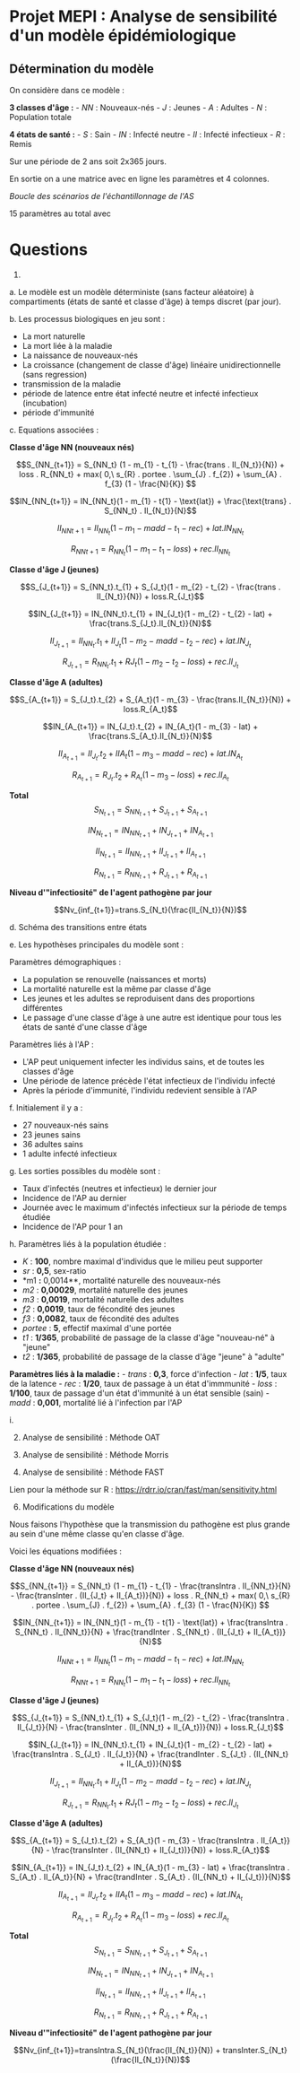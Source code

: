 # Projet MEPI : Analyse de sensibilité d'un modèle épidémiologique

## Détermination du modèle

On considère dans ce modèle :

**3 classes d'âge :** - *NN* : Nouveaux-nés - *J* : Jeunes - *A* : Adultes - *N* : Population totale

**4 états de santé :** - *S* : Sain - *IN* : Infecté neutre - *II* : Infecté infectieux - *R* : Remis

Sur une période de 2 ans soit 2x365 jours.

En sortie on a une matrice avec en ligne les paramètres et 4 colonnes.

*Boucle des scénarios de l'échantillonnage de l'AS*

15 paramètres au total avec

# Questions

1.  

<!-- -->

a.  Le modèle est un modèle déterministe (sans facteur aléatoire) à compartiments (états de santé et classe d'âge) à temps discret (par jour).

b.  Les processus biologiques en jeu sont :

-   La mort naturelle
-   La mort liée à la maladie
-   La naissance de nouveaux-nés
-   La croissance (changement de classe d'âge) linéaire unidirectionnelle (sans regression)
-   transmission de la maladie
-   période de latence entre état infecté neutre et infecté infectieux (incubation)
-   période d'immunité

c.  Equations associées :

**Classe d'âge NN (nouveaux nés)**

$$S_{NN_{t+1}} = S_{NN_t} (1 - m_{1} - t_{1} - \frac{trans . II_{N_t}}{N}) + loss . R_{NN_t} + max( 0,\ s_{R} . portee . \sum_{J} . f_{2}) + \sum_{A} . f_{3} (1 - \frac{N}{K}) $$

$$IN_{NN_{t+1}} = IN_{NN_t}(1 - m_{1} - t{1} - \text{lat}) + \frac{\text{trans} . S_{NN_t} . II_{N_t}}{N}$$

$$II_{NN{t+1}} = II_{NN_t}(1 - m_{1} - madd - t_{1} - rec) + lat . IN_{NN_t}$$

$$R_{NN{t+1}} = R_{NN_t}(1 - m_{1} - t_{1} - loss) + rec . II_{NN_t}$$

**Classe d'âge J (jeunes)**

$$S_{J_{t+1}} = S_{NN_t}.t_{1} + S_{J_t}(1 - m_{2} - t_{2} - \frac{trans . II_{N_t}}{N}) + loss.R_{J_t}$$

$$IN_{J_{t+1}} = IN_{NN_t}.t_{1} + IN_{J_t}(1 - m_{2} - t_{2} - lat) + \frac{trans.S_{J_t}.II_{N_t}}{N}$$

$$II_{J_{t+1}} = II_{NN_t}.t_{1} + II_{J_t}(1 - m_{2} - madd - t_{2} - rec) + lat.IN_{J_t}$$

$$R_{J_{t+1}} = R_{NN_t}.t_{1} + R{J_t}(1 - m_{2} - t_{2} - loss) + rec.II_{J_t}$$

**Classe d'âge A (adultes)**

$$S_{A_{t+1}} = S_{J_t}.t_{2} + S_{A_t}(1 - m_{3} - \frac{trans.II_{N_t}}{N}) + loss.R_{A_t}$$

$$IN_{A_{t+1}} = IN_{J_t}.t_{2} + IN_{A_t}(1 - m_{3} - lat) + \frac{trans.S_{A_t}.II_{N_t}}{N}$$

$$II_{A_{t+1}}= II_{J_t}.t_{2} + II{A_t}(1 - m_{3} - madd - rec) + lat.IN_{A_t}$$

$$R_{A_{t+1}}=R_{J_t}.t_{2}+R_{A_t}(1-m_{3}-loss)+rec.II_{A_t}$$

**Total** $$S_{N_{t+1}}=S_{NN_{t+1}}+S_{J_{t+1}}+S_{A_{t+1}}$$

$$IN_{N_{t+1}}=IN_{NN_{t+1}}+IN_{J_{t+1}}+IN_{A_{t+1}}$$

$$II_{N_{t+1}}=II_{NN_{t+1}}+II_{J_{t+1}}+II_{A_{t+1}}$$

$$R_{N_{t+1}}=R_{NN_{t+1}}+R_{J_{t+1}}+R_{A_{t+1}}$$

**Niveau d'"infectiosité" de l'agent pathogène par jour**

$$Nv_{inf_{t+1}}=trans.S_{N_t}(\frac{II_{N_t}}{N})$$

d.  Schéma des transitions entre états

e.  Les hypothèses principales du modèle sont :

Paramètres démographiques :

-   La population se renouvelle (naissances et morts)
-   La mortalité naturelle est la même par classe d'âge
-   Les jeunes et les adultes se reproduisent dans des proportions différentes
-   Le passage d'une classe d'âge à une autre est identique pour tous les états de santé d'une classe d'âge

Paramètres liés à l'AP :

-   L'AP peut uniquement infecter les individus sains, et de toutes les classes d'âge
-   Une période de latence précède l'état infectieux de l'individu infecté
-   Après la période d'immunité, l'individu redevient sensible à l'AP

f.  Initialement il y a :

-   27 nouveaux-nés sains
-   23 jeunes sains
-   36 adultes sains
-   1 adulte infecté infectieux

g.  Les sorties possibles du modèle sont :

-   Taux d'infectés (neutres et infectieux) le dernier jour
-   Incidence de l'AP au dernier
-   Journée avec le maximum d'infectés infectieux sur la période de temps étudiée
-   Incidence de l'AP pour 1 an

h.  Paramètres liés à la population étudiée :

-   *K* : **100**, nombre maximal d'individus que le milieu peut supporter
-   *sr* : **0,5**, sex-ratio
-   \*m1 **:** 0,0014\*\*, mortalité naturelle des nouveaux-nés
-   *m2* : **0,00029**, mortalité naturelle des jeunes
-   *m3* : **0,0019**, mortalité naturelle des adultes
-   *f2* : **0,0019**, taux de fécondité des jeunes
-   *f3* : **0,0082**, taux de fécondité des adultes
-   *portee* : **5**, effectif maximal d'une portée
-   *t1* : **1/365**, probabilité de passage de la classe d'âge "nouveau-né" à "jeune"
-   *t2* : **1/365**, probabilité de passage de la classe d'âge "jeune" à "adulte"

**Paramètres liés à la maladie :** - *trans* : **0,3**, force d'infection - *lat* : **1/5**, taux de la latence - *rec* : **1/20**, taux de passage à un état d'immmunité - *loss* : **1/100**, taux de passage d'un état d'immunité à un état sensible (sain) - *madd* : **0,001**, mortalité lié à l'infection par l'AP

i.  

<!-- -->

2.  Analyse de sensibilité : Méthode OAT

3.  Analyse de sensibilité : Méthode Morris

4.  Analyse de sensibilité : Méthode FAST

Lien pour la méthode sur R : <https://rdrr.io/cran/fast/man/sensitivity.html>

6.  Modifications du modèle

Nous faisons l'hypothèse que la transmission du pathogène est plus grande au sein d'une même classe qu'en classe d'âge.

Voici les équations modifiées :

**Classe d'âge NN (nouveaux nés)**

$$S_{NN_{t+1}} = S_{NN_t} (1 - m_{1} - t_{1} - \frac{transIntra . II_{NN_t}}{N} - \frac{transInter . (II_{J_t} + II_{A_t})}{N}) + loss . R_{NN_t} + max( 0,\ s_{R} . portee . \sum_{J} . f_{2}) + \sum_{A} . f_{3} (1 - \frac{N}{K}) $$

$$IN_{NN_{t+1}} = IN_{NN_t}(1 - m_{1} - t{1} - \text{lat}) + \frac{transIntra . S_{NN_t} . II_{NN_t}}{N} + \frac{trandInter . S_{NN_t} . (II_{J_t} + II_{A_t})}{N}$$

$$II_{NN{t+1}} = II_{NN_t}(1 - m_{1} - madd - t_{1} - rec) + lat . IN_{NN_t}$$

$$R_{NN{t+1}} = R_{NN_t}(1 - m_{1} - t_{1} - loss) + rec . II_{NN_t}$$

**Classe d'âge J (jeunes)**

$$S_{J_{t+1}} = S_{NN_t}.t_{1} + S_{J_t}(1 - m_{2} - t_{2} - \frac{transIntra . II_{J_t}}{N} - \frac{transInter . (II_{NN_t} + II_{A_t})}{N}) + loss.R_{J_t}$$

$$IN_{J_{t+1}} = IN_{NN_t}.t_{1} + IN_{J_t}(1 - m_{2} - t_{2} - lat) + \frac{transIntra . S_{J_t} . II_{J_t}}{N} + \frac{trandInter . S_{J_t} . (II_{NN_t} + II_{A_t})}{N}$$

$$II_{J_{t+1}} = II_{NN_t}.t_{1} + II_{J_t}(1 - m_{2} - madd - t_{2} - rec) + lat.IN_{J_t}$$

$$R_{J_{t+1}} = R_{NN_t}.t_{1} + R{J_t}(1 - m_{2} - t_{2} - loss) + rec.II_{J_t}$$

**Classe d'âge A (adultes)**

$$S_{A_{t+1}} = S_{J_t}.t_{2} + S_{A_t}(1 - m_{3} - \frac{transIntra . II_{A_t}}{N} - \frac{transInter . (II_{NN_t} + II_{J_t})}{N}) + loss.R_{A_t}$$

$$IN_{A_{t+1}} = IN_{J_t}.t_{2} + IN_{A_t}(1 - m_{3} - lat) + \frac{transIntra . S_{A_t} . II_{A_t}}{N} + \frac{trandInter . S_{A_t} . (II_{NN_t} + II_{J_t})}{N}$$

$$II_{A_{t+1}}= II_{J_t}.t_{2} + II{A_t}(1 - m_{3} - madd - rec) + lat.IN_{A_t}$$

$$R_{A_{t+1}}=R_{J_t}.t_{2}+R_{A_t}(1-m_{3}-loss)+rec.II_{A_t}$$

**Total** $$S_{N_{t+1}}=S_{NN_{t+1}}+S_{J_{t+1}}+S_{A_{t+1}}$$

$$IN_{N_{t+1}}=IN_{NN_{t+1}}+IN_{J_{t+1}}+IN_{A_{t+1}}$$

$$II_{N_{t+1}}=II_{NN_{t+1}}+II_{J_{t+1}}+II_{A_{t+1}}$$

$$R_{N_{t+1}}=R_{NN_{t+1}}+R_{J_{t+1}}+R_{A_{t+1}}$$

**Niveau d'"infectiosité" de l'agent pathogène par jour**

$$Nv_{inf_{t+1}}=transIntra.S_{N_t}(\frac{II_{N_t}}{N}) + transInter.S_{N_t}(\frac{II_{N_t}}{N})$$

